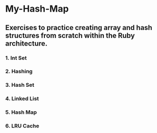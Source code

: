 # My-Hash-Map


## Exercises to practice creating array and hash structures from scratch within the Ruby architecture. 

### 1. Int Set

### 2. Hashing

### 3. Hash Set

### 4. Linked List

### 5. Hash Map

### 6. LRU Cache
